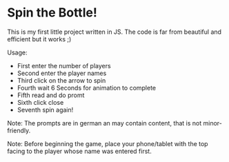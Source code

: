 # Spin the Bottle!

This is my first little project written in JS. The code is far from beautiful and efficient but it works ;) 

Usage:

- First enter the number of players
- Second enter the player names
- Third click on the arrow to spin
- Fourth wait 6 Seconds for animation to complete
- Fifth read and do promt
- Sixth click close
- Seventh spin again!

Note: The prompts are in german an may contain content, that is not minor-friendly.

Note: Before beginning the game, place your phone/tablet with the top facing to the player whose name was entered first.
